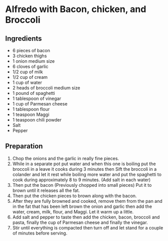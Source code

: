 
# Alfredo with Bacon, chicken, and Broccoli 

## Ingredients

- 6 pieces of bacon 
- 3 chicken thighs 
- 1 onion medium size 
- 6 cloves of garlic 
- 1/2 cup of milk
- 1/2 cup of cream
- 1 cup of water
- 2 heads of broccoli medium size 
- 1 pound of spaghetti 
- 1 tablespoon of vinegar 
- 1 cup of Parmesan cheese 
- 1 tablespoon flour
- 1 teaspoon Maggi
- 1 teaspoon chili powder
- Salt
- Pepper 

## Preparation 
1. Chop the onions and the garlic in really fine pieces. 
2. While in a separate pot put water and when this one is boiling put the broccoli in a leave it cooks during 3 minutes then Sift the broccoli in a colander and let it rest while boiling more water and put the spaghetti to cook during approximately 8 to 9 minutes. (Add salt in each water)
3. Then put the bacon (Previously chopped into small pieces) Put it to brown until it releases all the fat. 
4. Then put the chicken pieces to brown along with the bacon. 
5. After they are fully browned and cooked, remove them from the pan and in the fat that has been left brown the onion and garlic then add the water, cream, milk, flour, and Maggi. Let it warm up a little. 
6. Add salt and pepper to taste then add the chicken, bacon, broccoli and pasta, finally the cup of Parmesan cheese and finally the vinegar. 
7. Stir until everything is compacted then turn off and let stand for a couple of minutes before serving.
